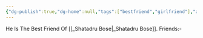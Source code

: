 ```yaml
---
{"dg-publish":true,"dg-home":null,"tags":["bestfriend","girlfriend"],"aliases":null,"name":"Anwesha Das","phone":null,"whatsapp-number":null,"permalink":"/anwesha-das/anwesha-das/","dgPassFrontmatter":true}
---
```


He Is The Best Friend Of [[_Shatadru Bose\|_Shatadru Bose]].
Friends:-
